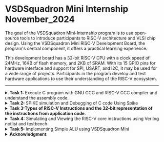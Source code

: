 # VSDSquadron Mini Internship November_2024
 The goal of the VSDSquadron Mini-Internship program is to use open-source tools to introduce participants to RISC-V architecture and VLSI chip design. Using the VSDSquadron Mini RISC-V Development Board, the program's central component, it offers a practical learning experience.

This development board has a 32-bit RISC-V CPU with a clock speed of 24MHz, 16KB of flash memory, and 2KB of SRAM. With its 15 GPIO pins for hardware interface and support for SPI, USART, and I2C, it may be used for a wide range of projects. Participants in the program develop and test hardware applications to use their understanding of the RISC-V ecosystem.<br />



***

<details>
<summary><b>Task 1:</b> Execute C program with GNU GCC and RISC-V GCC compiler and understand the assembly code. </summary><br />
  

  **1.Command for Installing Leafpad**<br />
  ```
  $ sudo apt install leafpad
  ```
  
  **2.Command for Opening Leafpad**<br />
  ```
  $ cd
  $ leafpad filename.c &
  ```
  Enter the C Code in the leafpad.
  
  ![git-1](https://github.com/user-attachments/assets/882a740c-66b9-4aa8-9a4b-b54c03f15fb2)

  
  **3.Commands to Compile and View the Output**<br />
  ```
  $ gcc filename.c
  $ cat filename.c
  $ ./a.out
  ```
  ![git-2](https://github.com/user-attachments/assets/8fc91ce4-b25e-411c-bc89-cb6063bc6f75)

  
  **4.Command for Compiling the Code using RISC-V Compiler**<br />
  ```
  $ riscv64-unknown-elf-gcc -O1 -mabi=lp64 -march=rv64i -o filename.o filename.c
  $ ls -ltr filename.o
  ```
  ![install risc-compiler](https://github.com/user-attachments/assets/51ba5cb7-bf72-4d54-a8a4-c232be45d780)
  

  **5.Command to View the Assembly Code**<br />
  ```
  $ riscv64-unknown-elf-objdump -d filename.o //Gives bunch of Code
  $ riscv64-unknown-elf-objdump -d filename.o | less // Gives Reduced Code
  /main //to view the main function of the code
  ```
  ![git-3](https://github.com/user-attachments/assets/98404d4b-6282-405d-9760-b2b09ec97016)

  ```
  To calculate the number of instructions:-
  101b0 - 10184 = 2c     //Hex format
  2c/4 = b = 11          //address are incremented by 4
  ```


  **6. Command to View the Assembly Code**<br />
  Same command as step-4 but replacing O1 with Ofast.
  ```
  $ riscv64-unknown-elf-gcc -Ofast -mabi=lp64 -march=rv64i -o filename.o filename.c
  $ riscv64-unknown-elf-objdump -d filename.o | less 
  /main 
  ```
  ![git-4](https://github.com/user-attachments/assets/d2b861aa-956a-46c4-a0c9-11246659428e)

  ```
  Calculating number of instructions:-
  100dc - 100b0 = 2c      // Hex format
  2c/4 = b = 11           // address are incremented by 4
  ```
  Same number of instructions as the command in step-4 (with O1).
  
</details>


<details>
<summary><b>Task 2:</b> SPIKE simulation and Debugging of C code Using Spike</summary>   
<br>

SPIKE SIMULATION
--------

SPIKE is a RISC-V simulator. In this task, we will check the output of the previous program (from task1 - ```sum1ton.o```) using the RISC-V Compiler with the spike command.

1. Debugging using the command:
    ```bash
    $ spike -d pk sum1ton.o
    ```
    ![Task-2-1](https://github.com/user-attachments/assets/9fa16c2f-6699-4426-bc1a-f68c3153afd5)

2. Assembly Language Program:
   
   ![Task-2-2](https://github.com/user-attachments/assets/cdf273bd-d94d-4b1f-92af-af6bbfb16c7d)

3. Debugger:

   ![Task-2-3](https://github.com/user-attachments/assets/663ef5cf-651f-44a8-b6e5-33ecd90bb569)

   ![Task-2-4](https://github.com/user-attachments/assets/e864276a-1242-49ab-bfc0-9db3db0755ce)

At address `100b4` the value of stack point before and after completion of the instruction is:
   - `sp` = `0x0000003ffffffb50`
   - `sp, sp, -16` = `0x0000003ffffffb40`

![Task-2-4(calc)](https://github.com/user-attachments/assets/2056bdb2-7875-4978-aeb6-441cf3594ab9)

Difference between stack point values = `10 (Hexadecimal)`, `16 (Decimal)`.

---

At address `100d8`, the program returns the sum = `55`.

<hr>

## About Instructions Used:

LUI (LOAD UPPER IMMEDIATE):
-
* This instruction is a key feature in RISC-V architecture. It is used to load a 20-bit immediate value into the upper 20 bits of a register, while setting the lower 12 bits to zero.
* Format - LUI rd, immediate [ rd- destination register, immediate- 20-bit immediate value to be loaded]
* The 20- bit immediate value is shifted left by 12 bits(appended with 12 zeros). The lower 12 bits of the destination register are set to zero. 

ADDI (ADD IMMEDIATE)
-
* This instruction is a common operation in RISC-V architecture.
* It performs an addition between a register and a sign-extended immediate value, storing the result in a destination register.
* Format- ADDI rd, rs1, immediate (rd- destination register, rs- source register, immediate- the immediate value to be added).


Application CODE:
--
Arithmetic Logic Unit (ALU):
--
An Arithmetic Logic Unit (ALU) is a fundamental building block of any processor, responsible for performing arithmetic and logic operations. This code simulates a simple ALU in C, which can execute basic operations like addition, subtraction, multiplication, and division. The operations are selected programmatically, and the results are displayed to demonstrate the functionality of the ALU. This program is designed to work across various compilers, including GCC and RISC-V GCC, ensuring platform compatibility and enabling easy testing on different hardware architectures.

The generated assembly code showcases how instructions are executed at a low level, highlighting the efficiency and simplicity of the RISC-V instruction set.

1.C-program :
-
```
Open leafpad in the terminal and write the C code.
Compile with C gcc compiler and check the output.
```
![Task-2-1(new code)](https://github.com/user-attachments/assets/dcf15d52-d269-49af-8876-ef47ed2b168b)

Now, compile with RISC-V GCC command. (Both -O1 and -Ofast).

![Task-2-2(new code)](https://github.com/user-attachments/assets/85246589-1255-4958-b7a3-17524b18d32e)

2.Assembly Program for the C code:
-
![Task-2-3(new code- assembly)](https://github.com/user-attachments/assets/2a1d928f-f2b2-45e8-a325-b4772ad98eba)

# Assembly Instruction Breakdown:

### **1. `lui a0,0x21`**
- Load the upper immediate value `0x21` into the `a0` register.  
- This sets up the upper 20 bits of a memory address.

### **2. `addi sp,sp,-16`**
- Adjust the stack pointer (`sp`) by decreasing it by 16 bytes.  
- This reserves space on the stack for local variables or saved registers.

### **3. `li a1,15`**
- Load the immediate value `15` into register `a1`.  
- This prepares one of the operands for the ALU operation.

### **4. `addi a0,a0,560 # 21230 <__clzdi2+0x40>`**
- Add `560` to `a0`.  
- This completes the calculation of a memory address (`21230`) where data or a function resides.

### **5. `sd ra,8(sp)`**
- Store the return address (`ra`) at the memory location `sp + 8`.  
- This ensures the return address is preserved before a function call.

### **6. `jal ra,105e4 <printf>`**
- Jump to the `printf` function and save the next instruction's address into `ra`.  
- This outputs the ALU operation result.

### **7. `lui a0,0x21`**
- Reload the upper part of a new memory address into `a0`.

### **8. `li a1,5`**
- Load the immediate value `5` into register `a1`.  
- This is another operand for the ALU.

### **9. `addi a0,a0,576 # 21240 <__clzdi2+0x50>`**
- Add an offset of `576` to `a0`.  
- This calculates the next memory address.

### **10. `jal ra,105e4 <printf>`**
- Call `printf` to display the result of another ALU operation.

### **11. `lui a0,0x21`**
- Load the upper immediate value for another address.

### **12. `li a1,50`**
- Load the immediate value `50` into register `a1`.  
- This is used for the next ALU operation.

### **13. `addi a0,a0,600 # 21258 <__clzdi2+0x68>`**
- Add an offset of `600` to `a0`.  
- This prepares the memory address for another operation.

### **14. `jal ra,105e4 <printf>`**
- Call `printf` again to print the result.

### **15. `lui a0,0x21`**
- Reload the upper immediate value into `a0`.

### **16. `li a1,2`**
- Load the value `2` into `a1`.  
- This is another operand.

### **17. `addi a0,a0,624 # 21270 <__clzdi2+0x80>`**
- Add an offset of `624` to `a0`.  
- This sets up the memory address for the final operation.

### **18. `jal ra,105e4 <printf>`**
- Call `printf` to display the result of the final ALU operation.

### **19. `ld ra,8(sp)`**
- Load the return address (`ra`) from the stack.  
- This restores the return address for proper function exit.

### **20. `li a0,0`**
- Set the value in `a0` to `0`.  
- This is the return value of the `main` function (success).

### **21. `addi sp,sp,16`**
- Adjust the stack pointer back up by 16 bytes to deallocate local memory.

### **22. `ret`**
- Return from the function using the address in `ra`.
---

3.Debugging the Code
-
Command:
```
$ spike -d pk alu.o
```
![Task-2-4(new code-debugging)](https://github.com/user-attachments/assets/1fa5192b-f23e-4e4f-b535-7482199ed3ba)

Finally, the address ```10104``` returns the final output.

</details>


<details>
<summary><b>Task 3:Types of RISC-V Instructions and the 32-bit representation of the instructions from application code. </b>  </summary><br />
  

**1.Various RISC-V instruction type are as follows:**<br />

## RISC-V Instruction Formats
 ```
   The RISC-V ISA defines the following instruction types:
   
   R-Type: Register-register operations
   I-Type: Immediate operations
   S-Type: Store instructions
   B-Type: Branch instructions
   U-Type: Upper immediate instructions
   J-Type: Jump instructions

 ```
### R-Type Instructions
<details>
<summary>R-Type Format</summary>
<ul>
  <li><strong>Bit Range:</strong></li>
  <ul>
    <li><strong>opcode:</strong> [0:6] - Specifies the operation type (e.g., arithmetic, logical).</li>
    <li><strong>rd:</strong> [7:11] - Destination register.</li>
    <li><strong>funct3:</strong> [12:14] - Specifies the operation (e.g., ADD, SUB).</li>
    <li><strong>rs1:</strong> [15:19] - First source register.</li>
    <li><strong>rs2:</strong> [20:24] - Second source register.</li>
    <li><strong>funct7:</strong> [25:31] - Additional operation specifier (e.g., ADD vs. SUB).</li>
  </ul>
  <br>
  <strong>Example:</strong> ADD rd, rs1, rs2 <br>
  <strong>Operation:</strong> Adds the values in rs1 and rs2 and stores the result in rd. <br>
  <strong>Opcode:</strong> 0110011
</ul>
</details>

---

### I-Type Instructions
<details>
<summary>I-Type Format</summary>
<ul>
  <li><strong>Bit Range:</strong></li>
  <ul>
    <li><strong>opcode:</strong> [0:6] - Specifies the operation type.</li>
    <li><strong>rd:</strong> [7:11] - Destination register.</li>
    <li><strong>funct3:</strong> [12:14] - Specifies the operation.</li>
    <li><strong>rs1:</strong> [15:19] - Source register.</li>
    <li><strong>imm[11:0]:</strong> [20:31] - 12-bit signed immediate value.</li>
  </ul>
  <br>
  <strong>Example:</strong> ADDI rd, rs1, imm <br>
  <strong>Operation:</strong> Adds an immediate value (imm) to rs1 and stores the result in rd. <br>
  <strong>Opcode:</strong> 0010011
</ul>
</details>

---

### S-Type Instructions
<details>
<summary>S-Type Format</summary>
<ul>
  <li><strong>Bit Range:</strong></li>
  <ul>
    <li><strong>opcode:</strong> [0:6] - Specifies the store operation.</li>
    <li><strong>imm[4:0]:</strong> [7:11] - Lower 5 bits of the immediate value.</li>
    <li><strong>funct3:</strong> [12:14] - Specifies the store operation (e.g., SW, SH).</li>
    <li><strong>rs1:</strong> [15:19] - Base address register.</li>
    <li><strong>rs2:</strong> [20:24] - Register whose value will be stored.</li>
    <li><strong>imm[11:5]:</strong> [25:31] - Upper 7 bits of the immediate value.</li>
  </ul>
  <br>
  <strong>Example:</strong> SW rs2, imm(rs1) <br>
  <strong>Operation:</strong> Stores the value in rs2 at the memory address calculated as rs1 + imm. <br>
  <strong>Opcode:</strong> 0100011
</ul>
</details>

---

### U-Type Instructions
<details>
<summary>U-Type Format</summary>
<ul>
  <li><strong>Bit Range:</strong></li>
  <ul>
    <li><strong>opcode:</strong> [0:6] - Specifies the type of instruction.</li>
    <li><strong>rd:</strong> [7:11] - Destination register.</li>
    <li><strong>imm[31:12]:</strong> [12:31] - 20-bit immediate value.</li>
  </ul>
  <br>
  <strong>Example:</strong> LUI rd, imm <br>
  <strong>Operation:</strong> Loads the upper 20 bits of imm into rd. <br>
  <strong>Opcode:</strong> 0110111
</ul>
</details>

---

### B-Type Instructions
<details>
<summary>B-Type Format</summary>
<ul>
  <li><strong>Bit Range:</strong></li>
  <ul>
    <li><strong>opcode:</strong> [0:6] - Specifies the branch operation.</li>
    <li><strong>imm[11]:</strong> [7] - Bit 11 of the branch offset.</li>
    <li><strong>imm[4:1]:</strong> [8:11] - Lower 4 bits of the branch offset.</li>
    <li><strong>funct3:</strong> [12:14] - Specifies the branch condition (e.g., BEQ, BNE).</li>
    <li><strong>rs1:</strong> [15:19] - First source register.</li>
    <li><strong>rs2:</strong> [20:24] - Second source register.</li>
    <li><strong>imm[10:5]:</strong> [25:30] - Bits 5–10 of the branch offset.</li>
    <li><strong>imm[12]:</strong> [31] - Bit 12 of the branch offset.</li>
  </ul>
  <br>
  <strong>Example:</strong> BEQ rs1, rs2, imm <br>
  <strong>Operation:</strong> Branches to PC + imm if rs1 == rs2. <br>
  <strong>Opcode:</strong> 1100011
</ul>
</details>

---

### J-Type Instructions
<details>
<summary>J-Type Format</summary>
<ul>
  <li><strong>Bit Range:</strong></li>
  <ul>
    <li><strong>opcode:</strong> [0:6] - Specifies the jump operation.</li>
    <li><strong>rd:</strong> [7:11] - Destination register to store the return address.</li>
    <li><strong>imm[19:12]:</strong> [12:19] - Bits 12–19 of the jump offset.</li>
    <li><strong>imm[11]:</strong> [20] - Bit 11 of the jump offset.</li>
    <li><strong>imm[10:1]:</strong> [21:30] - Bits 1–10 of the jump offset.</li>
    <li><strong>imm[20]:</strong> [31] - Bit 20 of the jump offset.</li>
  </ul>
  <br>
  <strong>Example:</strong> JAL rd, imm <br>
  <strong>Operation:</strong> Jumps to PC + imm and stores the return address in rd. <br>
  <strong>Opcode:</strong> 1101111
</ul>
</details>

---
  
**2. 15 unique RISC-V instrictions from the application code**<br />
      * To view the instructions , we should use the following commands to compile and view the assembly code.
  ```
  $ $ riscv64-unknown-elf-gcc -Ofast -mabi=lp64 -march=rv64i -o alu.o alu.c
  $ riscv64-unknown-elf-objdump -d alu.o | less 
  ```
  Following are the 15 instructions used in the application code: <br />
  
  
   |**Instruction**             |**Purpose**                                                                   |
   |----------------------------|------------------------------------------------------------------------------|
   | `lui a0,0x21`              | Load the upper immediate value `0x21` into the `a0` register.                |
   | `addi sp,sp,-16`           | Reserve 16 bytes on the stack by decrementing the stack pointer.             |
   | `li a1,15`                 | Load the immediate value `15` into the `a1` register (operand setup).        |
   | `sd ra,8(sp)`              | Store the return address (`ra`) to the stack for preserving state.           |
   | `jal ra,105e4 <printf>`    | Jump to the `printf` function to print the result and save the return addr.  |
   | `ld ra,8(sp)`              | Load the return address (`ra`) from the stack to restore state.              |
   | `addi a0,a0,560`           | Add an offset (`560`) to the address in `a0` for address calculation.        |
   | `li a1,5`                  | Load the immediate value `5` into the `a1` register.                         | 
   | `addi a0,a0,576`           | Add an offset (`576`) to the address in `a0`.                                |
   | `li a1,50`                 | Load the immediate value `50` into the `a1` register.                        |
   | `addi a0,a0,600`           | Add an offset (`600`) to the address in `a0`.                                |
   | `li a1,2`                  | Load the immediate value `2` into the `a1` register.                         |
   | `addi a0,a0,624`           | Add an offset (`624`) to the address in `a0`.                                |
   | `addi sp,sp,16`            | Deallocate 16 bytes from the stack by incrementing the stack pointer.        |
   | `ret`                      | Return from the function using the address in the `ra` register.             |

  

**3. The following table shows the 32-bit instructions code for the above 15 instructions**<br />

### Detailed RISC-V Instruction Table


| **Instruction**         | **Type** | **32-bit Binary Representation**                | **Breakdown**                                                                                                          |
|--------------------------|----------|------------------------------------------------|------------------------------------------------------------------------------------------------------------------------|
| `lui a0,0x21`           | U        | `000000000001 00001 01000 0110111`             | opcode: `0110111` <br> rd: `01010` (a0) <br> imm[31:12]: `000000000001`                                               |
| `addi sp,sp,-16`        | I        | `111111111110 01000 000 01000 0010011`         | opcode: `0010011` <br> funct3: `000` <br> imm[11:0]: `111111111110` (-16) <br> rs1: `01000` (sp) <br> rd: `01000` (sp) |
| `li a1,15`              | I        | `000000000111 01000 000 01001 0010011`         | opcode: `0010011` <br> funct3: `000` <br> imm[11:0]: `000000000111` (15) <br> rs1: `01000` (sp) <br> rd: `01001` (a1) |
| `sd ra,8(sp)`           | S        | `000000001000 01000 011 00001 0100011`         | opcode: `0100011` <br> funct3: `011` <br> imm[4:0]: `01000` (8) <br> rs1: `01000` (sp) <br> rs2: `00001` (ra) <br> imm[11:5]: `0000000` |
| `jal ra,105e4 <printf>` | J        | `000001000001 01110 1000 00001 1101111`        | opcode: `1101111` <br> imm[20]: `0` <br> imm[10:1]: `0001011101` <br> imm[11]: `0` <br> imm[19:12]: `00010000` <br> rd: `00001` (ra) |
| `ld ra,8(sp)`           | I        | `000000001000 01000 011 00001 0000011`         | opcode: `0000011` <br> funct3: `011` <br> imm[11:0]: `000000001000` (8) <br> rs1: `01000` (sp) <br> rd: `00001` (ra) |
| `addi a0,a0,560`        | I        | `000000100100 01010 000 01010 0010011`         | opcode: `0010011` <br> funct3: `000` <br> imm[11:0]: `000000100100` (560) <br> rs1: `01010` (a0) <br> rd: `01010` (a0) |
| `li a1,5`               | I        | `000000000101 01000 000 01001 0010011`         | opcode: `0010011` <br> funct3: `000` <br> imm[11:0]: `000000000101` (5) <br> rs1: `01000` (sp) <br> rd: `01001` (a1) |
| `addi a0,a0,576`        | I        | `000000100100 01010 000 01010 0010011`         | opcode: `0010011` <br> funct3: `000` <br> imm[11:0]: `000000100100` (576) <br> rs1: `01010` (a0) <br> rd: `01010` (a0) |
| `li a1,50`              | I        | `000000110010 01000 000 01001 0010011`         | opcode: `0010011` <br> funct3: `000` <br> imm[11:0]: `000000110010` (50) <br> rs1: `01000` (sp) <br> rd: `01001` (a1) |
| `addi a0,a0,600`        | I        | `000000100100 01010 000 01010 0010011`         | opcode: `0010011` <br> funct3: `000` <br> imm[11:0]: `000000100100` (600) <br> rs1: `01010` (a0) <br> rd: `01010` (a0) |
| `li a1,2`               | I        | `000000000010 01000 000 01001 0010011`         | opcode: `0010011` <br> funct3: `000` <br> imm[11:0]: `000000000010` (2) <br> rs1: `01000` (sp) <br> rd: `01001` (a1) |
| `addi a0,a0,624`        | I        | `000000100110 01010 000 01010 0010011`         | opcode: `0010011` <br> funct3: `000` <br> imm[11:0]: `000000100110` (624) <br> rs1: `01010` (a0) <br> rd: `01010` (a0) |
| `addi sp,sp,16`         | I        | `000000001000 01000 000 01000 0010011`         | opcode: `0010011` <br> funct3: `000` <br> imm[11:0]: `000000001000` (16) <br> rs1: `01000` (sp) <br> rd: `01000` (sp) |
| `ret`                   | I        | `000000000000 00000 000 00000 1100011`         | opcode: `1100011` <br> funct3: `000` <br> imm[11:0]: `000000000000` <br> rs1: `00000` <br> rd: `00000`                 |


</details>

<details>
<summary><b>Task 4:</b> Simulating and Viewing the RISC-V core instructions using Verilog netlist and testbench </summary>   
<br>
In this task, we will be observing output waveforms of RISC-V instructions by performing functional simulations using a verilog netlist .
 
**Software** : iverilog, GTKWave

Command to install iverliog and GTKWave:-
```
$ sudo apt install iverilog gtkwave

```
Follow the following steps to perform the simulation:
-
1. Create a directory with the command:-
```
mkdir <name>
```
2. create 2 files with the ```touch``` command as ```name_rv32i.v``` and ```name_rv32i_tb.v``` for verilog netlist and testbench code respectively.

We will not be writing the verilog codes, we shall take it from the following reference github repository.
Github repository: [iiitb_rv32i](https://github.com/vinayrayapati/rv32i/)* 


3. After getting the verilog codes and saving them, we can now simulate and verify.
Use the following code:-
```
$ iverilog -o name_rv32i name_rv32i.v name_rv32i_tb.v
```
After the above command is run, it will create ```iiitb_rv32i.vcd``` file.

4. Now we shall open GTKWave with the above generated file, and view the output waveforms 

Command for opening GTKWave:
```
$ gtkwave iiitb_rv32i.vcd
```
The instructions in the verilog code are hard-coded.

**Hard-coded ISA** - That means the instructions do not follow the RISC-V 32-bit pattern, they have been encoded by designer with custom pattern.

The following table explains the instructions in detail and the shows difference between RISC-V and custom encoding of instructions:

| **Instruction**      | **Explanation**                                                                          | **RISC-V Encoding**  | **Custom Encoding**  |
|-----------------------|-----------------------------------------------------------------------------------------|----------------------|----------------------|
| **ADD R4, R3, R2**    | Computes the sum of the values in R3 and R2, placing the result in R4                   | `32'h00210333`       | `32'h02308400`       |
| **SUB R5, R2, R3**    | Subtracts the value stored in R3 from R2 and stores the result in R5                    | `32'h403103b3`       | `32'h02309480`       |
| **AND R6, R2, R4**    | Executes a bitwise AND operation between R2 and R4, saving the result in R6             | `32'h0040e433`       | `32'h0240a400`       |
| **OR R7, R3, R5**     | Combines the bits of R3 and R5 using the OR operation, writing the output to R7         | `32'h005174b3`       | `32'h02513480`       |
| **XOR R8, R2, R4**    | Performs an XOR operation on the values in R2 and R4, storing the result in R8          | `32'h0040c633`       | `32'h0240c500`       |
| **SLT R2, R3, R5**    | Sets R2 to 1 if the value in R3 is smaller than R5, otherwise stores 0                  | `32'h00516133`       | `32'h02516580`       |
| **ADDI R10, R5, 8**   | Adds the immediate value 8 to the contents of R5 and stores the result in R10           | `32'h00512033`       | `32'h00820500`       |
| **BEQ R0, R0, 12**    | Compares R0 with R0, and if they are equal, branches to a target offset of 12           | `32'h00000c63`       | `32'h00c00002`       |
| **SW R2, R6, 4**      | Saves the value in R2 to the memory location calculated as R6 plus an offset of 4       | `32'h0020a223`       | `32'h00409281`       |
| **LW R9, R6, 4**      | Loads a word from memory at address (R6 + 4) into the R9 register                       | `32'h0040a683`       | `32'h00408681`       |
| **SRL R10, R8, R2**   | Shifts the bits in R8 right by the amount specified in R2, and stores the result in R10 | `32'h0020c293`       | `32'h0028a203`       |
| **SLL R11, R2, R3**   | Shifts the bits in R2 left by the value in R3, placing the result in R11                | `32'h003091b3`       | `32'h00308783`       |



Viewing the Output waveforms of the instructions in GTKWave :
--

1. ADD R6,R2,R1

![inst-1](https://github.com/user-attachments/assets/b620b73f-b2fd-450a-8be4-47c30f9bbb09)

2. SUB R7,R1,R2

![inst2-sub](https://github.com/user-attachments/assets/e4053e9c-6f78-4180-b15e-c699f6e81b2a)

3. AND R8,R1,R3

![inst3-AND](https://github.com/user-attachments/assets/0d277649-7941-4f31-bf0a-6693fff7472c)

4. OR R9,R2,R5

![inst4-OR](https://github.com/user-attachments/assets/50a69faf-d96e-4241-8290-39f239262ffe)

5. XOR R10,R1,R4

![inst5-XOR](https://github.com/user-attachments/assets/05c49a20-b0de-4097-ba4d-1c7aa1552c17)

6. SLT R1,R2,R4 : 
The SLT (Set on Less Than) instruction is an R-Type instruction in RISC-V assembly language, used to compare two registers and set a destination register to 1 if the first source register is less than the second source register. Otherwise, the destination register is set to 0.

![inst6-SLT](https://github.com/user-attachments/assets/428bd51d-478f-4cf4-a712-80878ad2f8dc)

7. ADDI R12,R4,5

![inst7-ADDI](https://github.com/user-attachments/assets/2c1f3a63-e42a-4f80-8f49-e66f7801a0a8)

8. SW R3,R1,2 : 
The SW (Store Word) instruction stores a 32-bit word from a source register into a memory address calculated as the sum of a base register and an immediate offset.

![inst8-SW](https://github.com/user-attachments/assets/3b2f8b35-5255-4ccd-ba43-b7b86f59e87f)


9. SRL R16,R11,R2: 
The SRL (Shift Right Logical) instruction shifts the value in a source register to the right by a specified number of bits, filling the vacated bits with zeros.

![inst9-SRL](https://github.com/user-attachments/assets/f9b69424-72b1-4abf-9764-1b049aeae6f9)

10. BEQ R0, R0, 15
The BEQ (Branch if Equal) instruction in RISC-V compares two registers; if their values are equal, it updates the Program Counter (PC) to branch to a specified offset. Otherwise, the PC increments to the next sequential instruction.

![inst10-BEQ](https://github.com/user-attachments/assets/46c4ff6a-f9c2-4fe8-a65f-b87a8e8039da)

The new PC value is: 10 + 15 = 25 (0x19)

11. BNE R0, R1, 20 :
The BNE (Branch if Not Equal) instruction in RISC-V compares two registers; if their values are not equal, it updates the Program Counter (PC) to branch to a specified offset. Otherwise, the PC increments to the next sequential instruction.

![inst11-BNE](https://github.com/user-attachments/assets/c7561294-4fa1-4edc-9906-cf549092640b)

The new PC value is = 10 + 15 = 25 (0x19)

12. SLL R15, R1, R2: 
The SLL (Shift Left Logical) instruction shifts the value in a source register to the left by a specified number of bits, filling the vacated bits with zeros.

![Inst12-SLL](https://github.com/user-attachments/assets/a80def9a-4553-44bb-9c5e-31c85c8f5eb0)
</details>


<details>
<summary><b>Task 5:</b> Implementing Simple ALU using VSDSquadron Mini</summary>  
  
## **Overview**  

This project focuses on implementing a Basic Arithmetic Logic Unit (ALU) capable of performing addition, subtraction, multiplication, and division operations. Designed using a RISC-V-based SoC development kit, the ALU takes two user-provided inputs and sequentially computes the corresponding sum, difference, product, and quotient of the numbers, without requiring additional control signals.
  
## **Components Required**  
* VSDSquadron Mini  
* I2C LCD DISPLAY(16*2)
* 4*4 MATRIX KEYPAD
* Jumper Wires   
* Breadboard
* VS Code for Software Development  
* PlatformIO multi framework professional IDE  
  
## **Board being used:-**
![board](https://github.com/user-attachments/assets/0f354f5a-03d5-417c-9df4-4c5dc3ff019a)


## **Circuit Diagram**
![connections](https://github.com/user-attachments/assets/3992e617-bc43-4d72-a6ab-b7d0c9e06c90)

## Hardware connections:

### I2C LCD :

| **LCD Pin** | **Description**       | **VSD Squadron Mini Pin** | **Board Connection** |
|-------------|-----------------------|----------------------------|-----------------------|
| **GND**     | Ground                | GND                        | Common Ground         |
| **VCC**     | Power Supply (+5V)    | 5V                         | 5V Power Rail         |
| **SDA**     | Serial Data Line (I2C)| PC6                        | I2C Data (SDA)        |
| **SCL**     | Serial Clock Line (I2C)| PC5                       | I2C Clock (SCL)       |

### 4x4 Keypad :

| **Wire** | **Keypad Function** | **VSD Squadron Mini Pin** | **Description** |
|----------|----------------------|---------------------------|------------------|
| Wire 2   | Column 3            | PD1                       | Connected to Column 3 |
| Wire 3   | Column 2            | PD2                       | Connected to Column 2 |
| Wire 4   | Column 1            | PD3                       | Connected to Column 1 |
| Wire 5   | Row 4               | PD4                       | Connected to Row 4    |
| Wire 6   | Row 3               | PD6                       | Connected to Row 3    |
| Wire 7   | Row 2               | PD7                       | Connected to Row 2    |
| Wire 8   | Row 1               | PA1                       | Connected to Row 1    |

# DEMO
-
The setup demonstrates the working of the application- "Simple Aritmetic Unit".
Below are the code and video to view the working of the application.
## CODE
```
//Simple arithmetic unit

#include <ch32v00x.h>
#include <ch32v00x_gpio.h>
#include <stdio.h>
#include <stdlib.h>

// Define Keypad Pins
#define R1 GPIO_Pin_5 // PD5
#define R2 GPIO_Pin_2 // PD2
#define R3 GPIO_Pin_3 // PD3
#define R4 GPIO_Pin_4 // PD4
#define C1 GPIO_Pin_4 // PC4
#define C2 GPIO_Pin_5 // PC5
#define C3 GPIO_Pin_6 // PC6
#define C4 GPIO_Pin_7 // PC7

// LCD I2C Address
#define LCD_Address 0x27

// I2C Pins
#define SDA_PIN GPIO_Pin_1
#define SCL_PIN GPIO_Pin_2

// Function Prototypes
void GPIO_INIT(void);
char keypad_get_key(void);
void delay_ms(uint32_t ms);
void lcd_init(void);
void lcd_send_cmd(unsigned char cmd);
void lcd_send_data(unsigned char data);
void lcd_send_string(const char *str);
void i2c_start(void);
void i2c_stop(void);
void i2c_write(unsigned char data);
int get_number_from_keypad(void);

// GPIO Initialization
void GPIO_INIT(void) {
    GPIO_InitTypeDef GPIO_InitStructure;

    RCC_APB2PeriphClockCmd(RCC_APB2Periph_GPIOC | RCC_APB2Periph_GPIOD, ENABLE);

    // Initialize rows (R1-R4) as output
    GPIO_InitStructure.GPIO_Pin = R1 | R2 | R3 | R4;
    GPIO_InitStructure.GPIO_Mode = GPIO_Mode_Out_PP;
    GPIO_InitStructure.GPIO_Speed = GPIO_Speed_50MHz;
    GPIO_Init(GPIOD, &GPIO_InitStructure);

    // Initialize columns (C1-C4) as input pull-up
    GPIO_InitStructure.GPIO_Pin = C1 | C2 | C3 | C4;
    GPIO_InitStructure.GPIO_Mode = GPIO_Mode_IPU;
    GPIO_Init(GPIOC, &GPIO_InitStructure);

    // Initialize I2C Pins
    GPIO_InitStructure.GPIO_Pin = SDA_PIN | SCL_PIN;
    GPIO_InitStructure.GPIO_Mode = GPIO_Mode_Out_OD;
    GPIO_InitStructure.GPIO_Speed = GPIO_Speed_50MHz;
    GPIO_Init(GPIOC, &GPIO_InitStructure);

    lcd_init(); // Initialize LCD
}

// Delay Function
void delay_ms(uint32_t ms) {
    while (ms--) {
        for (uint32_t i = 0; i < 4000; i++) {
            __NOP();
        }
    }
}

// Keypad Scan
char keypad_get_key(void) {
    const char keys[4][4] = {
        {'1', '2', '3', 'A'},
        {'4', '5', '6', 'B'},
        {'7', '8', '9', 'C'},
        {'*', '0', '#', 'D'}
    };

    uint16_t rows[] = {R1, R2, R3, R4};
    uint16_t cols[] = {C1, C2, C3, C4};

    for (int row = 0; row < 4; row++) {
        for (int r = 0; r < 4; r++) {
            GPIO_WriteBit(GPIOD, rows[r], Bit_SET);
        }
        GPIO_WriteBit(GPIOD, rows[row], Bit_RESET);

        for (int col = 0; col < 4; col++) {
            if (GPIO_ReadInputDataBit(GPIOC, cols[col]) == RESET) {
                delay_ms(200); // Debounce delay
                return keys[row][col];
            }
        }
    }
    return '\0';
}

// I2C Functions
void i2c_start(void) {
    GPIO_SetBits(GPIOC, SDA_PIN);
    GPIO_SetBits(GPIOC, SCL_PIN);
    delay_ms(1);
    GPIO_ResetBits(GPIOC, SDA_PIN);
    delay_ms(1);
    GPIO_ResetBits(GPIOC, SCL_PIN);
}

void i2c_stop(void) {
    GPIO_ResetBits(GPIOC, SDA_PIN);
    delay_ms(1);
    GPIO_SetBits(GPIOC, SCL_PIN);
    delay_ms(1);
    GPIO_SetBits(GPIOC, SDA_PIN);
}

void i2c_write(unsigned char data) {
    for (int i = 0; i < 8; i++) {
        if (data & 0x80) {
            GPIO_SetBits(GPIOC, SDA_PIN); // Send 1
        } else {
            GPIO_ResetBits(GPIOC, SDA_PIN); // Send 0
        }
        delay_ms(1);
        GPIO_SetBits(GPIOC, SCL_PIN); // Clock high
        delay_ms(1);
        GPIO_ResetBits(GPIOC, SCL_PIN); // Clock low
        data <<= 1;
    }
    // Acknowledge
    GPIO_SetBits(GPIOC, SDA_PIN); 
    delay_ms(1);
    GPIO_SetBits(GPIOC, SCL_PIN);
    delay_ms(1);
    GPIO_ResetBits(GPIOC, SCL_PIN);
}


// LCD Functions
void lcd_init(void) {
    delay_ms(50); // Wait for LCD power-on

    lcd_send_cmd(0x03);
    delay_ms(5);
    lcd_send_cmd(0x03);
    delay_ms(5);
    lcd_send_cmd(0x03);
    delay_ms(5);
    lcd_send_cmd(0x02); // 4-bit mode

    lcd_send_cmd(0x28); // 2 lines, 5x8 matrix
    lcd_send_cmd(0x0C); // Display ON, Cursor OFF
    lcd_send_cmd(0x06); // Entry mode: auto-increment, no shift
    lcd_send_cmd(0x01); // Clear display
    delay_ms(5);
}


void lcd_send_cmd(unsigned char cmd) {
    unsigned char cmd_u = (cmd & 0xF0);
    unsigned char cmd_l = ((cmd << 4) & 0xF0);
    i2c_start();
    i2c_write(LCD_Address << 1);
    i2c_write(cmd_u | 0x0C); // Enable=1, RS=0
    i2c_write(cmd_u | 0x08); // Enable=0
    delay_ms(2);
    i2c_write(cmd_l | 0x0C);
    i2c_write(cmd_l | 0x08);
    delay_ms(2);
    i2c_stop();
}

void lcd_send_data(unsigned char data) {
    unsigned char data_u = (data & 0xF0);
    unsigned char data_l = ((data << 4) & 0xF0);
    i2c_start();
    i2c_write(LCD_Address << 1);
    i2c_write(data_u | 0x0D); // Enable=1, RS=1
    i2c_write(data_u | 0x09); // Enable=0
    delay_ms(2);
    i2c_write(data_l | 0x0D);
    i2c_write(data_l | 0x09);
    delay_ms(2);
    i2c_stop();
}


void lcd_send_string(const char *str) {
    while (*str) {
        lcd_send_data(*str++);
    }
}

// Get Number from Keypad
int get_number_from_keypad(void) {
    char num_str[5] = {0};
    int index = 0;
    char key;

    while (1) {
        key = keypad_get_key();
        if (key >= '0' && key <= '9') {
            num_str[index++] = key;
            lcd_send_data(key);
        } else if (key == '#') {
            return atoi(num_str);
        }
    }
}

int main(void) {
    GPIO_INIT();

    int num1, num2;

    // Prompt for num1
    lcd_send_cmd(0x01);  // Clear screen
    lcd_send_string("Enter Num1: ");
    num1 = get_number_from_keypad();

    // Prompt for num2
    lcd_send_cmd(0x01);  // Clear screen
    lcd_send_string("Enter Num2: ");
    num2 = get_number_from_keypad();

    // Perform Operations
    char result[16];

    // Display Sum
    lcd_send_cmd(0x01);  // Clear screen
    lcd_send_string("ADDITION");            // First line: Operation
    lcd_send_cmd(0xC0);                // Move to second line
    sprintf(result, "=%d", num1 + num2);
    lcd_send_string(result);
    delay_ms(2000);

    // Display Subtraction
    lcd_send_cmd(0x01);  // Clear screen
    lcd_send_string("SUBTRACTION");     // First line: Operation
    lcd_send_cmd(0xC0);                // Move to second line
    sprintf(result, "=%d", num1 - num2);
    lcd_send_string(result);
    delay_ms(2000);

    // Display Multiplication
    lcd_send_cmd(0x01);  // Clear screen
    lcd_send_string("MULTIPLICATION");        // First line: Operation
    lcd_send_cmd(0xC0);                // Move to second line
    sprintf(result, "=%d", num1 * num2);
    lcd_send_string(result);
    delay_ms(2000);

    // Display Division
    lcd_send_cmd(0x01);  // Clear screen
    lcd_send_string("Division");       // First line: Operation
    lcd_send_cmd(0xC0);                // Move to second line
    if (num2 != 0)
        sprintf(result, "=%d", num1 / num2);
    else
        sprintf(result, "Div=Error");
    lcd_send_string(result);
    delay_ms(2000);

    // End of Program
    lcd_send_cmd(0x01);  // Clear screen
    lcd_send_string("Operations Done");

    while (1);
}
```

## Video:
[Video Link](https://1drv.ms/v/s!AodE6TxsOsS6kPx-Yo1-q3fEuc6v-w?e=rpjPT6)

</details>
<details>
<summary><b>Acknowledgment </b>  </summary><br />
 
I would like to extend my heartfelt gratitude to Kunal Ghosh Sir for providing me with this incredible opportunity to explore and learn about RISC-V Architecture through the VSDSquadron Mini internship program.

Throughout the program, I gained invaluable insights, hands-on experience, and a deeper understanding of RISC-V, which has further fueled my enthusiasm for VLSI and processor design.

I am also grateful to VLSI System Design (VSD) for launching such a phenomenal research-focused internship. This program has been a perfect blend of learning, innovation, and practical exposure.

Thank you once again for this learning experience.




